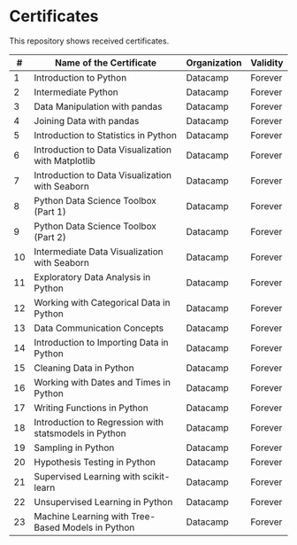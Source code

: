 # Certificates

This repository shows received certificates.

| # | Name of the Certificate | Organization | Validity | 
| --- | --- | --- | --- |
| 1 | Introduction to Python | Datacamp | Forever |
| 2 | Intermediate Python | Datacamp | Forever |
| 3 | Data Manipulation with pandas | Datacamp | Forever |
| 4 | Joining Data with pandas | Datacamp | Forever |
| 5 | Introduction to Statistics in Python | Datacamp | Forever |
| 6 | Introduction to Data Visualization with Matplotlib | Datacamp | Forever |
| 7 | Introduction to Data Visualization with Seaborn | Datacamp | Forever |
| 8 | Python Data Science Toolbox (Part 1) | Datacamp | Forever |
| 9 | Python Data Science Toolbox (Part 2) | Datacamp | Forever |
| 10 | Intermediate Data Visualization with Seaborn | Datacamp | Forever |
| 11 | Exploratory Data Analysis in Python | Datacamp | Forever |
| 12 | Working with Categorical Data in Python | Datacamp | Forever |
| 13 | Data Communication Concepts | Datacamp | Forever |
| 14 | Introduction to Importing Data in Python | Datacamp | Forever |
| 15 | Cleaning Data in Python | Datacamp | Forever |
| 16 | Working with Dates and Times in Python | Datacamp | Forever |
| 17 | Writing Functions in Python | Datacamp | Forever |
| 18 | Introduction to Regression with statsmodels in Python | Datacamp | Forever |
| 19 | Sampling in Python | Datacamp | Forever |
| 20 | Hypothesis Testing in Python | Datacamp | Forever |
| 21 | Supervised Learning with scikit-learn | Datacamp | Forever |
| 22 | Unsupervised Learning in Python | Datacamp | Forever |
| 23 | Machine Learning with Tree-Based Models in Python | Datacamp | Forever |


